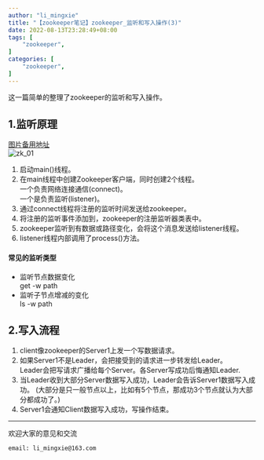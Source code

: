 ```yaml
---
author: "li_mingxie"
title: "【zookeeper笔记】zookeeper_监听和写入操作(3)"
date: 2022-08-13T23:28:49+08:00
tags: [
    "zookeeper",
]
categories: [
    "zookeeper",
]
---
```


这一篇简单的整理了zookeeper的监听和写入操作。  <!--more-->

## 1.监听原理

[图片备用地址](https://limingxie.github.io/images/system/zk/zk_01.png)  
![zk_01](https://mingxie-blog.oss-cn-beijing.aliyuncs.com/image/system/zk/zk_01.png)

1. 启动main()线程。
2. 在main线程中创建Zookeeper客户端，同时创建2个线程。  
一个负责网络连接通信(connect)。  
一个是负责监听(listener)。  
3. 通过connect线程将注册的监听时间发送给zookeeper。
4. 将注册的监听事件添加到，zookeeper的注册监听器类表中。
5. zookeeper监听到有数据或路径变化，会将这个消息发送给listener线程。
6. listener线程内部调用了process()方法。

#### 常见的监听类型

* 监听节点数据变化  
get -w path
* 监听子节点增减的变化  
ls -w path

## 2.写入流程

1. client像zookeeper的Server1上发一个写数据请求。
2. 如果Server1不是Leader，会把接受到的请求进一步转发给Leader。  
Leader会把写请求广播给每个Server。各Server写成功后悔通知Leader.
3. 当Leader收到大部分Server数据写入成功，Leader会告诉Server1数据写入成功。
(大部分是只一般节点以上，比如有5个节点，那成功3个节点就认为大部分都成功了。)
4. Server1会通知Client数据写入成功，写操作结束。

----------------------------------------------
欢迎大家的意见和交流

`email: li_mingxie@163.com`
